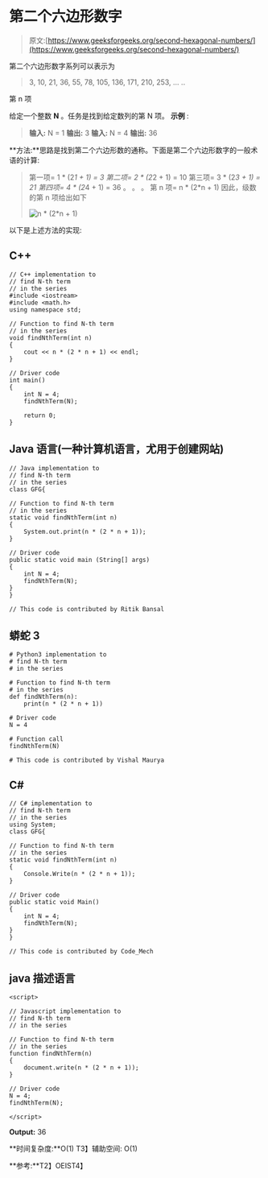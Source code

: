 # 第二个六边形数字

> 原文:[https://www.geeksforgeeks.org/second-hexagonal-numbers/](https://www.geeksforgeeks.org/second-hexagonal-numbers/)

第二个六边形数字系列可以表示为

> 3, 10, 21, 36, 55, 78, 105, 136, 171, 210, 253, … ..

第 n 项

给定一个整数 **N** 。任务是找到给定数列的第 N 项。
**示例** :

> **输入:** N = 1
> **输出:** 3
> **输入:** N = 4
> **输出:** 36

**方法:**思路是找到第二个六边形数的通称。下面是第二个六边形数字的一般术语的计算:

> 第一项= 1 * (2*1 + 1) = 3
> 第二项= 2 * (2*2 + 1) = 10
> 第三项= 3 * (2*3 + 1) = 21
> 第四项= 4 * (2*4 + 1) = 36
> 。
> 。
> 。
> 第 n 项= n * (2*n + 1)
> 因此，级数的第 n 项给出如下
> 
> ![n * (2*n + 1)   ](img/ea5b5761df38258c9b11a685d6bb9d48.png "Rendered by QuickLaTeX.com")

以下是上述方法的实现:

## C++

```
// C++ implementation to
// find N-th term
// in the series
#include <iostream>
#include <math.h>
using namespace std;

// Function to find N-th term
// in the series
void findNthTerm(int n)
{
    cout << n * (2 * n + 1) << endl;
}

// Driver code
int main()
{
    int N = 4;
    findNthTerm(N);

    return 0;
}
```

## Java 语言(一种计算机语言，尤用于创建网站)

```
// Java implementation to
// find N-th term
// in the series
class GFG{

// Function to find N-th term
// in the series
static void findNthTerm(int n)
{
    System.out.print(n * (2 * n + 1));
}

// Driver code
public static void main (String[] args)
{
    int N = 4;
    findNthTerm(N);
}
}

// This code is contributed by Ritik Bansal
```

## 蟒蛇 3

```
# Python3 implementation to
# find N-th term
# in the series

# Function to find N-th term
# in the series
def findNthTerm(n):
    print(n * (2 * n + 1))

# Driver code
N = 4

# Function call
findNthTerm(N)

# This code is contributed by Vishal Maurya
```

## C#

```
// C# implementation to
// find N-th term
// in the series
using System;
class GFG{

// Function to find N-th term
// in the series
static void findNthTerm(int n)
{
    Console.Write(n * (2 * n + 1));
}

// Driver code
public static void Main()
{
    int N = 4;
    findNthTerm(N);
}
}

// This code is contributed by Code_Mech
```

## java 描述语言

```
<script>

// Javascript implementation to
// find N-th term
// in the series

// Function to find N-th term
// in the series
function findNthTerm(n)
{
    document.write(n * (2 * n + 1));
}

// Driver code
N = 4;
findNthTerm(N);

</script>
```

**Output:** 36 

**时间复杂度:**O(1)
T3】辅助空间: O(1)

**参考:**T2】OEIST4】